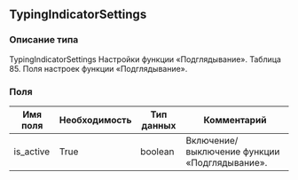 
## TypingIndicatorSettings

### Описание типа
TypingIndicatorSettings
Настройки функции «Подглядывание».
Таблица 85. Поля настроек функции «Подглядывание».


### Поля

| Имя поля | Необходимость | Тип данных | Комментарий |
|---|---|---|---|
|is_active|True|boolean|Включение/выключение функции «Подглядывание».<br/>|
